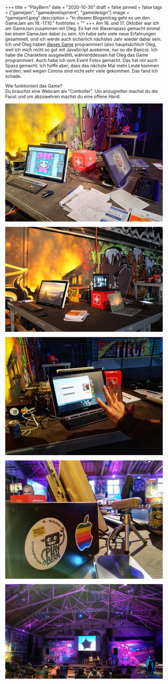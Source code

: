 +++
title = "PlayBern"
date = "2020-10-30"
draft = false
pinned = false
tags = ["gamejam", "gamedevelopment", "gamedesign"]
image = "gamejam1.jpeg"
description = "In diesem Blogeintrag geht es um den GameJam am 16.-17.10."
footnotes = ""
+++
Am 16. und 17. Oktober war ich am GameJam zusammen mit Oleg. Es hat mir Riesenspass gemacht einmal bei einem GameJam dabei zu sein. Ich habe sehr viele neue Erfahrungen gesammelt, und ich werde auch sicherlich nächstes Jahr wieder dabei sein. Ich und Oleg haben [dieses Game](https://sxvxgx.itch.io/adventurecraft) programmiert (also hauptsächlich Oleg, weil ich mich nicht so gut mit JavaScript auskenne, nur so die Basics). Ich habe die Charaktere ausgewählt, währenddessen hat Oleg das Game programmiert. Auch habe ich vom Event Fotos gemacht. Das hat mir auch Spass gemacht. Ich hoffe aber, dass das nächste Mal mehr Leute kommen werden, weil wegen Corona sind nicht sehr viele gekommen. Das fand ich schade.

Wie funktioniert das Game?\
Du brauchst eine Webcam als "Controller". Um anzugreifen machst du die Faust und um abzuwehren machst du eine offene Hand.

![](gamejam2-1.jpeg)

![](gamejam3-1.jpg)

![](gamejam4-1.jpeg)

![](gamejam5-1.jpeg)

![](gamejam6-1.jpeg)
